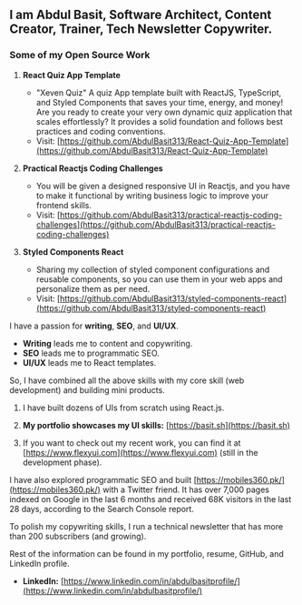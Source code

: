 ## I am **Abdul Basit**, Software Architect, Content Creator, Trainer, Tech Newsletter Copywriter.

### Some of my Open Source Work
1. **React Quiz App Template**
   - "Xeven Quiz" A quiz App template built with ReactJS, TypeScript, and Styled Components that saves your time, energy, and money! Are you ready to create your very own dynamic quiz application that scales effortlessly? It provides a solid foundation and follows best practices and coding conventions.
   - Visit: [https://github.com/AbdulBasit313/React-Quiz-App-Template](https://github.com/AbdulBasit313/React-Quiz-App-Template)

2. **Practical Reactjs Coding Challenges**
   - You will be given a designed responsive UI in Reactjs, and you have to make it functional by writing business logic to improve your frontend skills.
   - Visit: [https://github.com/AbdulBasit313/practical-reactjs-coding-challenges](https://github.com/AbdulBasit313/practical-reactjs-coding-challenges)

3. **Styled Components React**
   - Sharing my collection of styled component configurations and reusable components, so you can use them in your web apps and personalize them as per need.
   - Visit: [https://github.com/AbdulBasit313/styled-components-react](https://github.com/AbdulBasit313/styled-components-react)

I have a passion for **writing**, **SEO**, and **UI/UX**.
- **Writing** leads me to content and copywriting.
- **SEO** leads me to programmatic SEO.
- **UI/UX** leads me to React templates.

So, I have combined all the above skills with my core skill (web development) and building mini products.

1. I have built dozens of UIs from scratch using React.js.

2. **My portfolio showcases my UI skills:** [https://basit.sh](https://basit.sh)

3. If you want to check out my recent work, you can find it at [https://www.flexyui.com](https://www.flexyui.com) (still in the development phase).

I have also explored programmatic SEO and built [https://mobiles360.pk/](https://mobiles360.pk/) with a Twitter friend. It has over 7,000 pages indexed on Google in the last 6 months and received 68K visitors in the last 28 days, according to the Search Console report.

To polish my copywriting skills, I run a technical newsletter that has more than 200 subscribers (and growing).

Rest of the information can be found in my portfolio, resume, GitHub, and LinkedIn profile.

- **LinkedIn:** [https://www.linkedin.com/in/abdulbasitprofile/](https://www.linkedin.com/in/abdulbasitprofile/)
